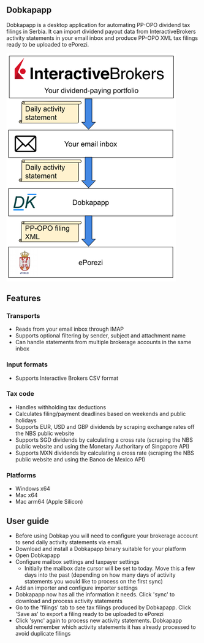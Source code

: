 ## Dobkapapp

Dobkapapp is a desktop application for automating PP-OPO dividend tax filings in Serbia. It can
import dividend payout data from InteractiveBrokers activity statements in your email inbox and
produce PP-OPO XML tax filings ready to be uploaded to ePorezi.

<img src = "docs/workflow-diagram.png" width = 442>

## Features
### Transports
  - Reads from your email inbox through IMAP
  - Supports optional filtering by sender, subject and attachment name
  - Can handle statements from multiple brokerage accounts in the same inbox

### Input formats
  - Supports Interactive Brokers CSV format

### Tax code
  - Handles withholding tax deductions
  - Calculates filing/payment deadlines based on weekends and public holidays
  - Supports EUR, USD and GBP dividends by scraping exchange rates off the NBS public website
  - Supports SGD dividends by calculating a cross rate (scraping the NBS public website and
  using the Monetary Authoritary of Singapore API)
  - Supports MXN dividends by calculating a cross rate (scraping the NBS public website and
  using the Banco de Mexico API)

### Platforms
  - Windows x64
  - Mac x64
  - Mac arm64 (Apple Silicon)

## User guide
- Before using Dobkap you will need to configure your brokerage account to send daily activity
statements via email.
- Download and install a Dobkapapp binary suitable for your platform
- Open Dobkapapp
- Configure mailbox settings and taxpayer settings
  - Initially the mailbox date cursor will be set to today. Move this a few days into the past
  (depending on how many days of activity statements you would like to process on the first sync)
- Add an importer and configure importer settings
- Dobkapapp now has all the information it needs. Click 'sync' to download and process activity
statements
- Go to the 'filings' tab to see tax filings produced by Dobkapapp. Click 'Save as' to export
a filing ready to be uploaded to ePorezi
- Click 'sync' again to process new activity statements. Dobkapapp should remember which activity
statements it has already processed to avoid duplicate filings
